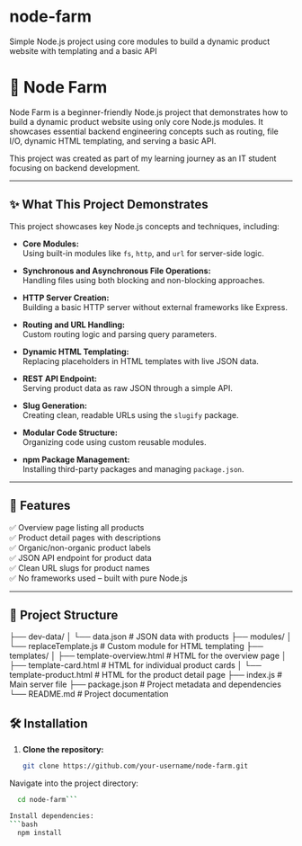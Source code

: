 # node-farm
Simple Node.js project using core modules to build a dynamic product website with templating and a basic API
# 🌱 Node Farm

Node Farm is a beginner-friendly Node.js project that demonstrates how to build a dynamic product website using only core Node.js modules. It showcases essential backend engineering concepts such as routing, file I/O, dynamic HTML templating, and serving a basic API.

This project was created as part of my learning journey as an IT student focusing on backend development.

---

## ✨ What This Project Demonstrates

This project showcases key Node.js concepts and techniques, including:

- **Core Modules:**  
  Using built-in modules like `fs`, `http`, and `url` for server-side logic.

- **Synchronous and Asynchronous File Operations:**  
  Handling files using both blocking and non-blocking approaches.

- **HTTP Server Creation:**  
  Building a basic HTTP server without external frameworks like Express.

- **Routing and URL Handling:**  
  Custom routing logic and parsing query parameters.

- **Dynamic HTML Templating:**  
  Replacing placeholders in HTML templates with live JSON data.

- **REST API Endpoint:**  
  Serving product data as raw JSON through a simple API.

- **Slug Generation:**  
  Creating clean, readable URLs using the `slugify` package.

- **Modular Code Structure:**  
  Organizing code using custom reusable modules.

- **npm Package Management:**  
  Installing third-party packages and managing `package.json`.

---

## 🚀 Features

✅ Overview page listing all products  
✅ Product detail pages with descriptions  
✅ Organic/non-organic product labels  
✅ JSON API endpoint for product data  
✅ Clean URL slugs for product names  
✅ No frameworks used – built with pure Node.js  

---

## 📂 Project Structure
├── dev-data/
│ └── data.json # JSON data with products
├── modules/
│ └── replaceTemplate.js # Custom module for HTML templating
├── templates/
│ ├── template-overview.html # HTML for the overview page
│ ├── template-card.html # HTML for individual product cards
│ └── template-product.html # HTML for the product detail page
├── index.js # Main server file
├── package.json # Project metadata and dependencies
└── README.md # Project documentation
## 🛠️ Installation

1. **Clone the repository:**

   ```bash
   git clone https://github.com/your-username/node-farm.git
Navigate into the project directory:

  ```bash
    cd node-farm```

Install dependencies:
```bash
    npm install

